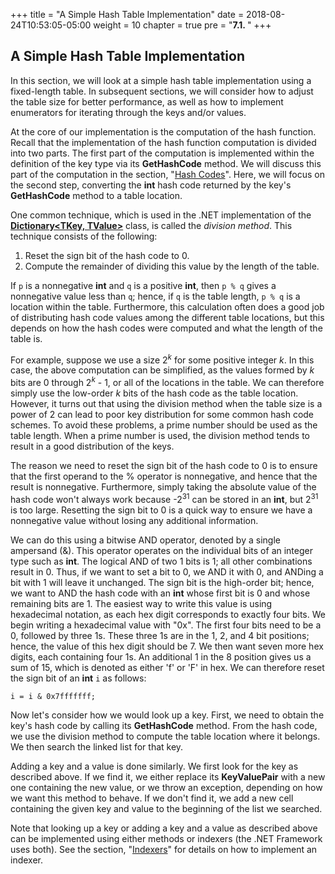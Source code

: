 +++
title = "A Simple Hash Table Implementation"
date = 2018-08-24T10:53:05-05:00
weight = 10
chapter = true
pre = "<b>7.1. </b>"
+++

## A Simple Hash Table Implementation

In this section, we will look at a simple hash table implementation
using a fixed-length table. In subsequent sections, we will consider how
to adjust the table size for better performance, as well as how to
implement enumerators for iterating through the keys and/or values.

At the core of our implementation is the computation of the hash
function. Recall that the implementation of the hash function
computation is divided into two parts. The first part of the computation
is implemented within the definition of the key type via its
**GetHashCode** method. We will discuss this part of the computation in
the section, "[Hash
Codes](/~rhowell/DataStructures/redirect/hash-functions)". Here, we will
focus on the second step, converting the **int** hash code returned by
the key's **GetHashCode** method to a table location.

One common technique, which is used in the .NET implementation of the
[**Dictionary\<TKey, TValue\>**](http://msdn.microsoft.com/en-us/library/xfhwa508.aspx)
class, is called the *division method*. This technique consists of the
following:

1.  Reset the sign bit of the hash code to 0.
2.  Compute the remainder of dividing this value by the length of the
    table.

If `p` is a nonnegative **int** and `q` is a positive **int**, then
`p % q` gives a nonnegative value less than `q`; hence, if `q`
is the table length, `p % q` is a location within the table.
Furthermore, this calculation often does a good job of distributing hash
code values among the different table locations, but this depends on how
the hash codes were computed and what the length of the table is.

For example, suppose we use a size 2<sup>*k*</sup> for some positive
integer *k*. In this case, the above computation can be simplified, as
the values formed by *k* bits are 0 through 2<sup>*k*</sup> - 1,
or all of the locations in the table. We can therefore simply use the
low-order *k* bits of the hash code as the table location. However, it
turns out that using the division method when the table size is a power
of 2 can lead to poor key distribution for some common hash code
schemes. To avoid these problems, a prime number should be used as the
table length. When a prime number is used, the division method tends to
result in a good distribution of the keys.

The reason we need to reset the sign bit of the hash code to 0 is to
ensure that the first operand to the % operator is nonnegative, and
hence that the result is nonnegative. Furthermore, simply taking the
absolute value of the hash code won't always work because
-2<sup>31</sup> can be stored in an **int**, but 2<sup>31</sup> is too
large. Resetting the sign bit to 0 is a quick way to ensure we have a
nonnegative value without losing any additional information.

We can do this using a bitwise AND operator, denoted by a single
ampersand (&). This operator operates on the individual bits of an
integer type such as **int**. The logical AND of two 1 bits is 1; all
other combinations result in 0. Thus, if we want to set a bit to 0, we
AND it with 0, and ANDing a bit with 1 will leave it unchanged. The sign
bit is the high-order bit; hence, we want to AND the hash code with an
**int** whose first bit is 0 and whose remaining bits are 1. The easiest
way to write this value is using hexadecimal notation, as each hex digit
corresponds to exactly four bits. We begin writing a hexadecimal value
with "0x". The first four bits need to be a 0, followed by three 1s.
These three 1s are in the 1, 2, and 4 bit positions; hence, the value of
this hex digit should be 7. We then want seven more hex digits, each
containing four 1s. An additional 1 in the 8 position gives us a sum of
15, which is denoted as either 'f' or 'F' in hex. We can therefore reset
the sign bit of an **int** `i` as follows:

    i = i & 0x7fffffff;

Now let's consider how we would look up a key. First, we need to obtain
the key's hash code by calling its **GetHashCode** method. From the hash
code, we use the division method to compute the table location where it
belongs. We then search the linked list for that key.

Adding a key and a value is done similarly. We first look for the key as
described above. If we find it, we either replace its **KeyValuePair**
with a new one containing the new value, or we throw an exception,
depending on how we want this method to behave. If we don't find it, we
add a new cell containing the given key and value to the beginning of
the list we searched.

Note that looking up a key or adding a key and a value as described
above can be implemented using either methods or indexers (the .NET
Framework uses both). See the section,
"[Indexers](/~rhowell/DataStructures/redirect/indexers)" for details on
how to implement an indexer.
